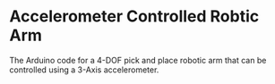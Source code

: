 # Accelerometer Controlled Robtic Arm #

The Arduino code for a 4-DOF pick and place robotic arm that can be controlled using a 3-Axis accelerometer.
